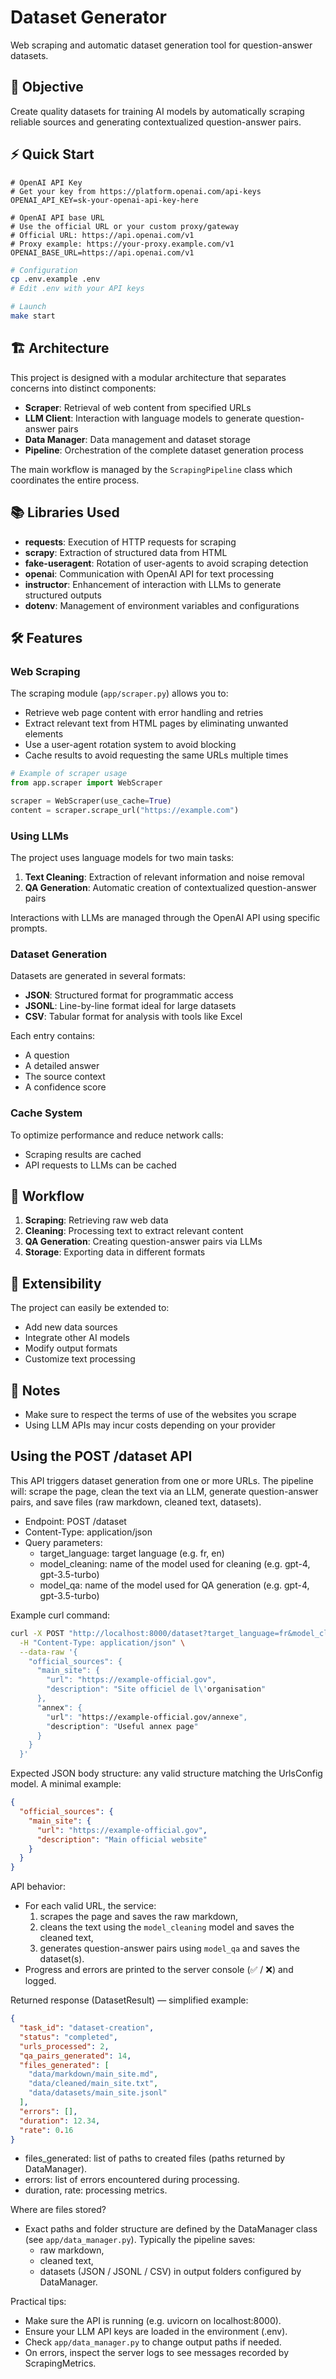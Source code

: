 # Dataset Generator

Web scraping and automatic dataset generation tool for question-answer datasets.

## 🎯 Objective

Create quality datasets for training AI models by automatically scraping reliable sources and generating contextualized question-answer pairs.

## ⚡ Quick Start

```env
# OpenAI API Key
# Get your key from https://platform.openai.com/api-keys
OPENAI_API_KEY=sk-your-openai-api-key-here

# OpenAI API base URL
# Use the official URL or your custom proxy/gateway
# Official URL: https://api.openai.com/v1
# Proxy example: https://your-proxy.example.com/v1
OPENAI_BASE_URL=https://api.openai.com/v1
```

```bash
# Configuration
cp .env.example .env
# Edit .env with your API keys

# Launch
make start
```

## 🏗️ Architecture

This project is designed with a modular architecture that separates concerns into distinct components:

- **Scraper**: Retrieval of web content from specified URLs
- **LLM Client**: Interaction with language models to generate question-answer pairs
- **Data Manager**: Data management and dataset storage
- **Pipeline**: Orchestration of the complete dataset generation process

The main workflow is managed by the `ScrapingPipeline` class which coordinates the entire process.

## 📚 Libraries Used

- **requests**: Execution of HTTP requests for scraping
- **scrapy**: Extraction of structured data from HTML
- **fake-useragent**: Rotation of user-agents to avoid scraping detection
- **openai**: Communication with OpenAI API for text processing
- **instructor**: Enhancement of interaction with LLMs to generate structured outputs
- **dotenv**: Management of environment variables and configurations

## 🛠️ Features

### Web Scraping

The scraping module (`app/scraper.py`) allows you to:
- Retrieve web page content with error handling and retries
- Extract relevant text from HTML pages by eliminating unwanted elements
- Use a user-agent rotation system to avoid blocking
- Cache results to avoid requesting the same URLs multiple times

```python
# Example of scraper usage
from app.scraper import WebScraper

scraper = WebScraper(use_cache=True)
content = scraper.scrape_url("https://example.com")
```

### Using LLMs

The project uses language models for two main tasks:

1. **Text Cleaning**: Extraction of relevant information and noise removal
2. **QA Generation**: Automatic creation of contextualized question-answer pairs

Interactions with LLMs are managed through the OpenAI API using specific prompts.

### Dataset Generation

Datasets are generated in several formats:
- **JSON**: Structured format for programmatic access
- **JSONL**: Line-by-line format ideal for large datasets
- **CSV**: Tabular format for analysis with tools like Excel

Each entry contains:
- A question
- A detailed answer
- The source context
- A confidence score

### Cache System

To optimize performance and reduce network calls:
- Scraping results are cached
- API requests to LLMs can be cached

## 🔄 Workflow

1. **Scraping**: Retrieving raw web data
2. **Cleaning**: Processing text to extract relevant content
3. **QA Generation**: Creating question-answer pairs via LLMs
4. **Storage**: Exporting data in different formats

## 🧩 Extensibility

The project can easily be extended to:
- Add new data sources
- Integrate other AI models
- Modify output formats
- Customize text processing

## 📝 Notes

- Make sure to respect the terms of use of the websites you scrape
- Using LLM APIs may incur costs depending on your provider

## Using the POST /dataset API

This API triggers dataset generation from one or more URLs. The pipeline will: scrape the page, clean the text via an LLM, generate question-answer pairs, and save files (raw markdown, cleaned text, datasets).

- Endpoint: POST /dataset
- Content-Type: application/json
- Query parameters:
  - target_language: target language (e.g. fr, en)
  - model_cleaning: name of the model used for cleaning (e.g. gpt-4, gpt-3.5-turbo)
  - model_qa: name of the model used for QA generation (e.g. gpt-4, gpt-3.5-turbo)

Example curl command:

```bash
curl -X POST "http://localhost:8000/dataset?target_language=fr&model_cleaning=gpt-4&model_qa=gpt-4" \
  -H "Content-Type: application/json" \
  --data-raw '{
    "official_sources": {
      "main_site": {
        "url": "https://example-official.gov",
        "description": "Site officiel de l\'organisation"
      },
      "annex": {
        "url": "https://example-official.gov/annexe",
        "description": "Useful annex page"
      }
    }
  }'
```

Expected JSON body structure: any valid structure matching the UrlsConfig model. A minimal example:

```json
{
  "official_sources": {
    "main_site": {
      "url": "https://example-official.gov",
      "description": "Main official website"
    }
  }
}
```

API behavior:
- For each valid URL, the service:
  1. scrapes the page and saves the raw markdown,
  2. cleans the text using the `model_cleaning` model and saves the cleaned text,
  3. generates question-answer pairs using `model_qa` and saves the dataset(s).
- Progress and errors are printed to the server console (✅ / ❌) and logged.

Returned response (DatasetResult) — simplified example:

```json
{
  "task_id": "dataset-creation",
  "status": "completed",
  "urls_processed": 2,
  "qa_pairs_generated": 14,
  "files_generated": [
    "data/markdown/main_site.md",
    "data/cleaned/main_site.txt",
    "data/datasets/main_site.jsonl"
  ],
  "errors": [],
  "duration": 12.34,
  "rate": 0.16
}
```

- files_generated: list of paths to created files (paths returned by DataManager).
- errors: list of errors encountered during processing.
- duration, rate: processing metrics.

Where are files stored?
- Exact paths and folder structure are defined by the DataManager class (see `app/data_manager.py`). Typically the pipeline saves:
  - raw markdown,
  - cleaned text,
  - datasets (JSON / JSONL / CSV) in output folders configured by DataManager.

Practical tips:
- Make sure the API is running (e.g. uvicorn on localhost:8000).
- Ensure your LLM API keys are loaded in the environment (.env).
- Check `app/data_manager.py` to change output paths if needed.
- On errors, inspect the server logs to see messages recorded by ScrapingMetrics.
